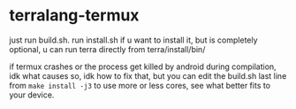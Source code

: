 # terralang-termux 
just run build.sh.
run install.sh if u want to install it, but is completely optional, u can run terra directly from terra/install/bin/

if termux crashes or the process get killed by android during compilation, idk what causes so, idk how to fix that, but you can edit the build.sh last line from `make install -j3` to use more or less cores, see what better fits to your device.
